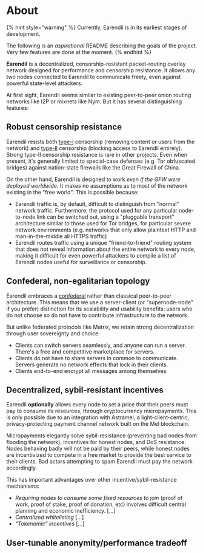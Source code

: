 # About

{% hint style="warning" %}
Currently, Earendil is in its earliest stages of development.&#x20;

The following is an _aspirational_ README describing the goals of the project. Very few features are done at the moment.
{% endhint %}

**Earendil** is a decentralized, censorship-resistant packet-routing overlay network designed for performance and censorship resistance. It allows any two nodes connected to Earendil to communicate freely, even against powerful state-level attackers.

At first sight, Earendil seems similar to existing peer-to-peer onion routing networks like I2P or mixnets like Nym. But it has several distinguishing features:

## Robust censorship resistance

Earendil resists both [type-I](https://nullchinchilla.me/2023/05/two-kinds-of-censorship-resistance/) censorship (removing content or users from the network) and [type-II](https://nullchinchilla.me/2023/05/two-kinds-of-censorship-resistance/) censorship (blocking access to Earendil entirely). Strong type-II censorship resistance is rare in other projects. Even when present, it's generally limited to special-case defenses (e.g. Tor obfuscated bridges) against nation-state firewalls like the Great Firewall of China.

On the other hand, Earendil is designed to work _even_ _if the GFW were deployed worldwide_. It makes no assumptions as to most of the network existing in the "free world". This is possible because:

* Earendil traffic is, by default, difficult to distinguish from "normal" network traffic. Furthermore, the protocol used for any particular node-to-node link can be switched out, using a "pluggable transport" architecture similar to those used for Tor bridges, for particular severe network environments (e.g. networks that only allow plaintext HTTP and man-in-the-middle all HTTPS traffic)
* Earendil routes traffic using a unique "friend-to-friend" routing system that does not reveal information about the entire network to every node, making it difficult for even powerful attackers to compile a list of Earendil nodes useful for surveillance or censorship.

## Confederal, non-egalitarian topology

Earendil embraces a [confederal](https://nullchinchilla.me/2023/03/confederal/) rather than classical peer-to-peer architecture. This means that we use a server-client (or "supernode-node" if you prefer) distinction for its scalability and usability benefits: users who do not choose so do not have to contribute infrastructure to the network.&#x20;

But unlike federated protocols like Matrix, we retain strong decentralization through user sovereignty and choice:&#x20;

* Clients can switch servers seamlessly, and anyone can run a server. There's a free and competitive marketplace for servers.&#x20;
* Clients do not have to share servers in common to communicate. Servers generate no network effects that lock in their clients.
* Clients end-to-end encrypt all messages among themselves.

## Decentralized, sybil-resistant incentives

Earendil **optionally** allows every node to set a price that their peers must pay to consume its resources, through cryptocurrency micropayments. This is only possible due to an integration with Astramel, a light-client-centric, privacy-protecting payment channel network built on the Mel blockchain.

Micropayments elegantly solve sybil-resistance (preventing bad nodes from flooding the network), incentives for honest nodes, and DoS resistance. Nodes behaving badly will not be paid by their peers, while honest nodes are incentivized to compete in a free market to provide the best service to their clients. Bad actors attempting to spam Earendil must pay the network accordingly.

This has important advantages over other incentive/sybil-resistance mechanisms:

* _Requiring nodes to consume some fixed resources to join_ (proof of work, proof of stake, proof of donation, etc) involves difficult central planning and economic inefficiency. \[...]
* _Centralized whitelisting_ \[...]
* _"Tokenomic" incentives_ \[...]

## User-tunable anonymity/performance tradeoff

